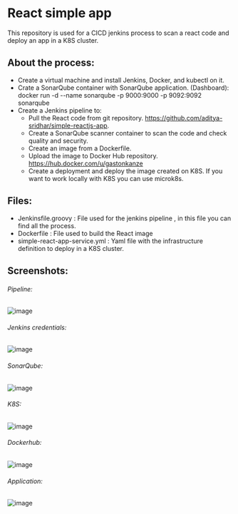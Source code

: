 # React simple app

This repository is used for a CICD jenkins process to scan a react code and deploy an app in a K8S cluster. 

## About the process:
- Create a virtual machine and install Jenkins, Docker, and kubectl on it. 
- Crate a SonarQube container with SonarQube application. (Dashboard):  docker run -d --name sonarqube -p 9000:9000 -p 9092:9092 sonarqube 
- Create a Jenkins pipeline to:
  - Pull the React code from git repository. https://github.com/aditya-sridhar/simple-reactjs-app.
  - Create a SonarQube scanner container to scan the code and check quality and security.
  - Create an image from a Dockerfile. 
  - Upload the image to Docker Hub repository. https://hub.docker.com/u/gastonkanze
  - Create a deployment and deploy the image created on K8S. If you want to work locally with K8S you can use microk8s.

## Files:
- Jenkinsfile.groovy : File used for the jenkins pipeline , in this file you can find all the process. 
- Dockerfile : File used to build the React image
- simple-react-app-service.yml : Yaml file with the infrastructure definition to deploy in a K8S cluster. 

## Screenshots: 

###### Pipeline:

![image](https://user-images.githubusercontent.com/12170121/110133700-468bb880-7dd5-11eb-8594-d16aeb59b860.png)

###### Jenkins credentials:

![image](https://user-images.githubusercontent.com/12170121/110133788-64591d80-7dd5-11eb-8823-63480e012c27.png)

###### SonarQube:

![image](https://user-images.githubusercontent.com/12170121/110133958-90749e80-7dd5-11eb-80ee-1321b1857d21.png)

###### K8S:

![image](https://user-images.githubusercontent.com/12170121/110134093-b69a3e80-7dd5-11eb-99cf-7868abafe39b.png)

###### Dockerhub: 

![image](https://user-images.githubusercontent.com/12170121/110134553-30322c80-7dd6-11eb-8f34-b4aec506e3de.png)


###### Application:

![image](https://user-images.githubusercontent.com/12170121/110133878-7a66de00-7dd5-11eb-9e6f-a8f671988c3a.png)

